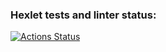 ### Hexlet tests and linter status:
[![Actions Status](https://github.com/erasskazov/php-project-lvl2/workflows/hexlet-check/badge.svg)](https://github.com/erasskazov/php-project-lvl2/actions)